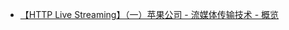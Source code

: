 - [【HTTP Live Streaming】（一）苹果公司 - 流媒体传输技术 - 概览](https://blog.csdn.net/zzh920625/article/details/90320111)
